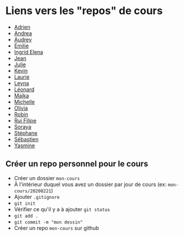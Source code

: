 # Liens vers les "repos" de cours

* [Adrien](https://github.com/AdriWard/VisuelDon)
* [Andrea](https://github.com/Andreanefer/ViusalDonM47)
* [Audrey](https://github.com/AudilaraZ/VisualDon)
* [Emilie]( https://github.com/emilie-imhof/visualisation-de-donnees)
* [Ingrid Elena](https://github.com/ingridsorg/datavis)
* [Jean](https://github.com/JeanHerbaut/DataVis)
* [Julie](https://github.com/julie-greset/visualdon/)
* [Kevin]()
* [Laurie](https://github.com/loumloum/VisualDon)
* [Leyna](https://github.com/leyGir/VisualDon)
* [Léonard](https://github.com/LeonardMichiels/VisualDon)
* [Majka](https://github.com/majka-voide/VisualDon-cours)
* [Michelle](https://github.com/michelle-po/VisualDon)
* [Olivia](https://github.com/olivia-prad/VisualDon)
* [Robin](https://github.com/robiiiiiiiiiiiin/VisualDon)
* [Rui Filipe](https://github.com/nobrega1/VisualDon)
* [Soraya](https://github.com/Soraya97/VisualDon)
* [Stéphane](https://github.com/Stephane-panda/datavis)
* [Sébastien](https://github.com/sebastienRay/VisualDon)
* [Yasmine](https://github.com/yasminehamdan/VisualDonn)

## Créer un repo personnel pour le cours

* Créer un dossier `mon-cours`
* À l'intérieur duquel vous avez un dossier par jour de cours (ex: `mon-cours/20200221`)
* Ajouter `.gitignore`
* `git init`
* Vérifier ce qu'il y a à ajouter `git status`
* `git add .`
* `git commit -m "mon dessin"`
* Créer un repo `mon-cours` sur github
